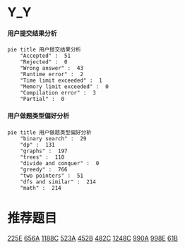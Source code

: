 # Y_Y

<!-- tabs:start -->



#### **用户提交结果分析**

```mermaid
pie title 用户提交结果分析
    "Accepted" :  51
    "Rejected" :  0
    "Wrong answer" :  43
    "Runtime error" :  2
    "Time limit exceeded" :  1
    "Memory limit exceeded" :  0
    "Compilation error" :  3
    "Partial" :  0
```

#### **用户做题类型偏好分析**

```mermaid
pie title 用户做题类型偏好分析
    "binary search" :  29
    "dp" :  131
    "graphs" :  197
    "trees" :  110
    "divide and conquer" :  0
    "greedy" :  766
    "two pointers" :  51
    "dfs and similar" :  214
    "math" :  214
```



<!-- tabs:end -->
# 推荐题目
[225E](https://codeforces.com/contest/225/problem/E)
[656A](https://codeforces.com/contest/656/problem/A)
[1188C](https://codeforces.com/contest/1188/problem/C)
[523A](https://codeforces.com/contest/523/problem/A)
[452B](https://codeforces.com/contest/452/problem/B)
[482C](https://codeforces.com/contest/482/problem/C)
[1248C](https://codeforces.com/contest/1248/problem/C)
[990A](https://codeforces.com/contest/990/problem/A)
[998E](https://codeforces.com/contest/998/problem/E)
[61B](https://codeforces.com/contest/61/problem/B)
